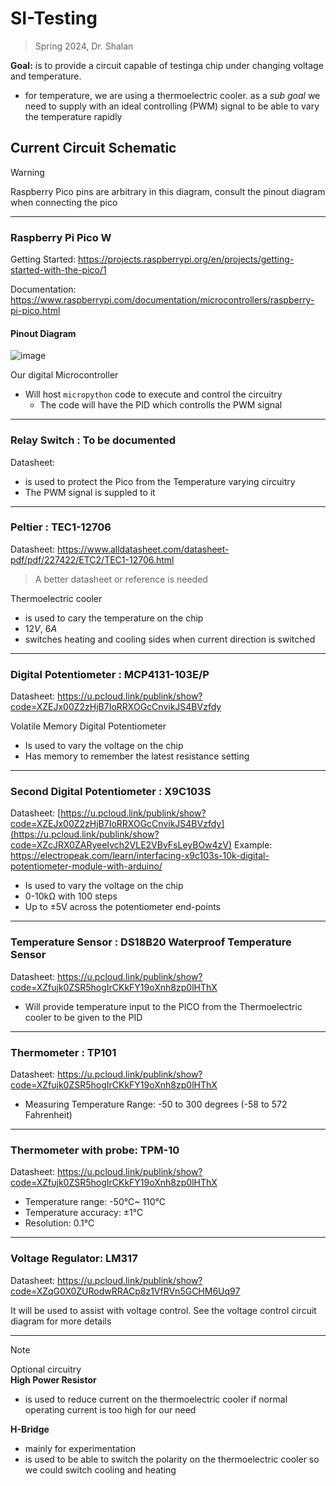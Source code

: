 # SI-Testing

> Spring 2024, Dr. Shalan

**Goal:** is to provide a circuit capable of testinga chip under changing voltage and temperature. 
- for temperature, we are using a thermoelectric cooler. as a *sub goal* we need to supply with an ideal controlling (PWM) signal to be able to vary the temperature rapidly

## Current Circuit Schematic

>[!WARNING]
>
> Raspberry Pico pins are arbitrary in this diagram, consult the pinout diagram when connecting the pico

---

### Raspberry Pi Pico W

Getting Started: https://projects.raspberrypi.org/en/projects/getting-started-with-the-pico/1

Documentation: https://www.raspberrypi.com/documentation/microcontrollers/raspberry-pi-pico.html

#### Pinout Diagram
![image](https://github.com/AUC-Hardware/SI-Testing/assets/96356943/914f1f24-ece7-4f83-a233-6fb2200a05f4)

Our digital Microcontroller
- Will host ``micropython`` code to execute and control the circuitry
  - The code will have the PID which controlls the PWM signal 

---
### Relay Switch : To be documented

Datasheet:

- is used to protect the Pico from the Temperature varying circuitry
- The PWM signal is suppled to it

---
### Peltier : TEC1-12706

Datasheet: https://www.alldatasheet.com/datasheet-pdf/pdf/227422/ETC2/TEC1-12706.html
> A better datasheet or reference is needed

Thermoelectric cooler
- is used to cary the temperature on the chip
- $12V$, $6A$
- switches heating and cooling sides when current direction is switched 

---
### Digital Potentiometer : MCP4131-103E/P

Datasheet: https://u.pcloud.link/publink/show?code=XZEJx00Z2zHjB7IoRRXOGcCnvikJS4BVzfdy

Volatile Memory Digital Potentiometer
- Is used to vary the voltage on the chip
- Has memory to remember the latest resistance setting

---
### Second Digital Potentiometer : X9C103S

Datasheet: [https://u.pcloud.link/publink/show?code=XZEJx00Z2zHjB7IoRRXOGcCnvikJS4BVzfdy](https://u.pcloud.link/publink/show?code=XZcJRX0ZARyeeIvch2VLE2VBvFsLeyBOw4zV)
Example: https://electropeak.com/learn/interfacing-x9c103s-10k-digital-potentiometer-module-with-arduino/

- Is used to vary the voltage on the chip
- 0-10kΩ with 100 steps
- Up to ±5V across the potentiometer end-points

---
### Temperature Sensor : DS18B20 Waterproof Temperature Sensor

Datasheet: https://u.pcloud.link/publink/show?code=XZfujk0ZSR5hogIrCKkFY19oXnh8zp0lHThX

- Will provide temperature input to the PICO from the Thermoelectric cooler to be given to the PID

---
### Thermometer : TP101 

Datasheet: https://u.pcloud.link/publink/show?code=XZfujk0ZSR5hogIrCKkFY19oXnh8zp0lHThX

- Measuring Temperature Range: -50 to 300 degrees (-58 to 572 Fahrenheit)

---
### Thermometer with probe: TPM-10  

Datasheet: https://u.pcloud.link/publink/show?code=XZfujk0ZSR5hogIrCKkFY19oXnh8zp0lHThX

- Temperature range: -50°C~ 110°C
- Temperature accuracy: ±1°C
- Resolution: 0.1°C

---
### Voltage Regulator: LM317

Datasheet: https://u.pcloud.link/publink/show?code=XZqG0X0ZURodwRRACp8z1VfRVn5GCHM6Uq97

It will be used to assist with voltage control. See the voltage control circuit diagram for more details

---

>[!NOTE] 
>
> Optional circuitry \
> **High Power Resistor**
> - is used to reduce current on the thermoelectric cooler if normal operating current is too high for our need 
> 
> **H-Bridge** 
> - mainly for experimentation 
> - is used to be able to switch the polarity on the thermoelectric cooler so we could switch cooling and heating 
